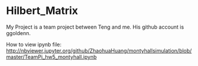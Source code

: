 # Hilbert_Matrix
My Project is a team project between Teng and me. His github account is ggoldenn.

How to view ipynb file:
http://nbviewer.jupyter.org/github/ZhaohuaHuang/montyhallsimulation/blob/master/TeamPi_hw5_montyhall.ipynb
